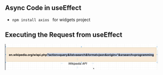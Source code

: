 ## Async Code in useEffect

- `npm install axios ` for widgets project


## Executing the Request from useEffect

![](img/2020-07-31-19-59-17.png)